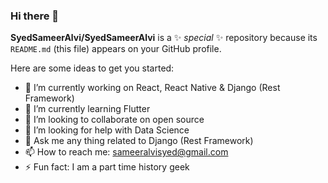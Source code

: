 ### Hi there 👋


**SyedSameerAlvi/SyedSameerAlvi** is a ✨ _special_ ✨ repository because its `README.md` (this file) appears on your GitHub profile.

Here are some ideas to get you started:

- 🔭 I’m currently working on React, React Native & Django (Rest Framework)
- 🌱 I’m currently learning Flutter
- 👯 I’m looking to collaborate on open source
- 🤔 I’m looking for help with Data Science
- 💬 Ask me any thing related to Django (Rest Framework)
- 📫 How to reach me: sameeralvisyed@gmail.com  
- ⚡ Fun fact: I am a part time history geek


